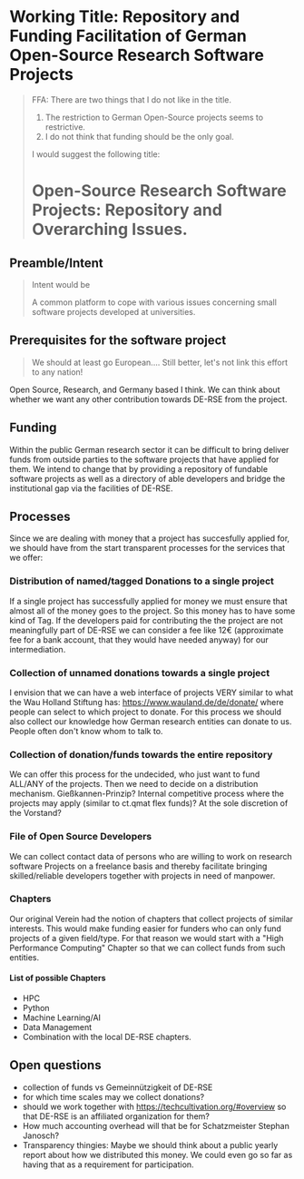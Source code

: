 # Working Title: Repository and Funding Facilitation of German Open-Source Research Software Projects

>FFA:    There are two things that I do not like in the title. 
> 
> 1.  The restriction to German Open-Source  projects seems to restrictive.
> 2.  I do not think that funding should  be the  only goal. 
> 
> I would suggest the following title: 
> # Open-Source Research Software Projects: Repository and Overarching Issues.

## Preamble/Intent

> Intent would be 
> 
>   A common platform to  cope with various issues concerning small software projects developed at universities.     
> 
>



## Prerequisites for the software project

> We should at  least go European.... Still better, let's not link this effort to any nation!

Open Source, Research, and Germany based I think. We can think about whether we want any other contribution towards DE-RSE from the project.

##  Funding
Within the public German research sector it can be difficult to bring deliver funds from outside
parties to the software projects that have applied for them.
We intend to change that by providing a repository of fundable software projects
as well as a directory of able developers and bridge the institutional gap via 
the facilities of DE-RSE.

## Processes
Since we are dealing with money that a project has succesfully applied for, we should have from the start transparent
processes for the services that we offer:
### Distribution of named/tagged Donations to a single project
If a single project has successfully applied for money we must ensure that almost all of the money
goes to the project. So this money has to have some kind of Tag.
If the developers paid for contributing the the project are not meaningfully part of DE-RSE we can consider
a fee like 12€ (approximate fee for a bank account, that they would have needed anyway) for our intermediation.

### Collection of unnamed donations towards a single project
I envision that we can have a web interface of projects VERY similar to what the Wau Holland Stiftung has:
https://www.wauland.de/de/donate/
where people can select to which project to donate.
For this process we should also collect our knowledge how German research entities can donate 
to us. People often don't know whom to talk to.

### Collection of donation/funds towards the entire repository
We can offer this process for the undecided, who just want to fund ALL/ANY of the projects.
Then we need to decide on a distribution mechanism.
Gießkannen-Prinzip? Internal competitive process where the projects may apply (similar to ct.qmat flex funds)?
At the sole discretion of the Vorstand?

### File of Open Source Developers
We can collect contact data of persons who are willing to work on research software Projects on
a freelance basis and thereby facilitate bringing skilled/reliable developers together with projects in need of
manpower.

### Chapters
Our original Verein had the notion of chapters that collect projects of similar interests.
This would make funding easier for funders who can only fund projects of a given field/type.
For that reason we would start with a "High Performance Computing" Chapter so that we can collect funds 
from such entities.

#### List of possible Chapters
- HPC
- Python
- Machine Learning/AI
- Data Management 
- Combination with the local DE-RSE chapters.

## Open questions
- collection of funds vs Gemeinnützigkeit of DE-RSE
- for which time scales may we collect donations?
- should we work together with https://techcultivation.org/#overview so that DE-RSE is an affiliated organization for them?
- How much accounting overhead will that be for Schatzmeister Stephan Janosch?
- Transparency thingies: Maybe we should think about a public yearly report about how we distributed this money. We could even go so far as having that as a requirement for participation.
